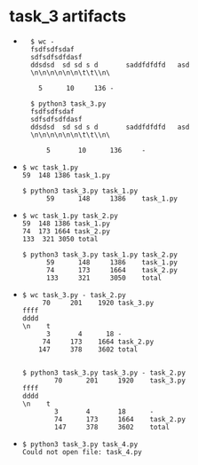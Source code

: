 # task_3 artifacts

- ```commandline
    $ wc -
    fsdfsdfsdaf
    sdfsdfsdfdasf
    ddsdsd  sd sd s d       saddfdfdfd   asd
    \n\n\n\n\n\n\t\t\\n\

      5      10     136 -
    ```
  ```commandline
    $ python3 task_3.py
    fsdfsdfsdaf                                               
    sdfsdfsdfdasf
    ddsdsd  sd sd s d       saddfdfdfd   asd
    \n\n\n\n\n\n\t\t\\n\

        5       10      136     -
    ```
  
- ```commandline
  $ wc task_1.py 
  59  148 1386 task_1.py
  ```
  
  ```commandline
  $ python3 task_3.py task_1.py 
        59      148     1386    task_1.py
  ```
  
- ```commandline
  $ wc task_1.py task_2.py 
  59  148 1386 task_1.py
  74  173 1664 task_2.py
  133  321 3050 total
  ```
  
  ```commandline
  $ python3 task_3.py task_1.py task_2.py 
        59      148     1386    task_1.py
        74      173     1664    task_2.py
        133     321     3050    total
  ```
    
- ```commandline
  $ wc task_3.py - task_2.py 
       70     201    1920 task_3.py
  ffff
  dddd
  \n    t
        3       4      18 -
       74     173    1664 task_2.py
      147     378    3602 total


    ```
  
  ```commandline
  $ python3 task_3.py task_3.py - task_2.py 
          70      201     1920    task_3.py
  ffff
  dddd
  \n    t
          3       4       18      -
          74      173     1664    task_2.py
          147     378     3602    total

  ```
  
- ```commandline
  $ python3 task_3.py task_4.py
  Could not open file: task_4.py
  ```